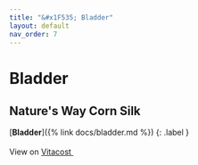 ```yaml
---
title: "&#x1F535; Bladder"
layout: default
nav_order: 7
---
```


# Bladder


## Nature's Way Corn Silk

[**Bladder**]({% link docs/bladder.md %})
{: .label }

View on <a href="https://www.vitacost.com/natures-way-corn-silk-1-200-mg-per-serving-traditional-urinary-health" class="external" target="_blank">Vitacost <svg width="18" height="18" viewBox="0 0 24 24" aria-labelledby="svg-external-link-title"><use xlink:href="#svg-external-link"></use></svg></a>

<!-- Updated 2024-10-19 00:40:48.005020Z -->
